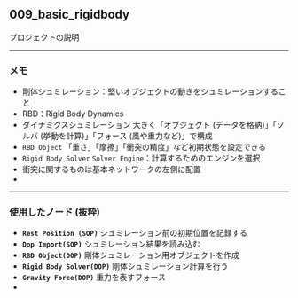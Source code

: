 ## 009_basic_rigidbody
プロジェクトの説明

---
### メモ

- 剛体シュミレーション：堅いオブジェクトの動きをシュミレーションすること
- RBD：Rigid Body Dynamics
- ダイナミクスシュミレーション
  大きく「オブジェクト (データを格納)」「ソルバ (挙動を計算)」「フォース (風や重力など)」で構成
- `RBD Object`
  「重さ」「摩擦」「衝突の精度」など初期状態を設定できる
- `Rigid Body Solver`
  `Solver Engine`：計算するためのエンジンを選択
- 衝突に関するものは基本ネットワークの左側に配置
- 



------

### 使用したノード (抜粋)

- **``Rest Position (SOP)``**
  シュミレーション前の初期位置を記録する
- **``Dop Import(SOP)``**
  シュミレーション結果を読み込む
- **``RBD Object(DOP)``**
  剛体シュミレーション用オブジェクトを作成
- **``Rigid Body Solver(DOP)``**
  剛体シュミレーション計算を行う
- **``Gravity Force(DOP)``**
  重力を表すフォース
- 
